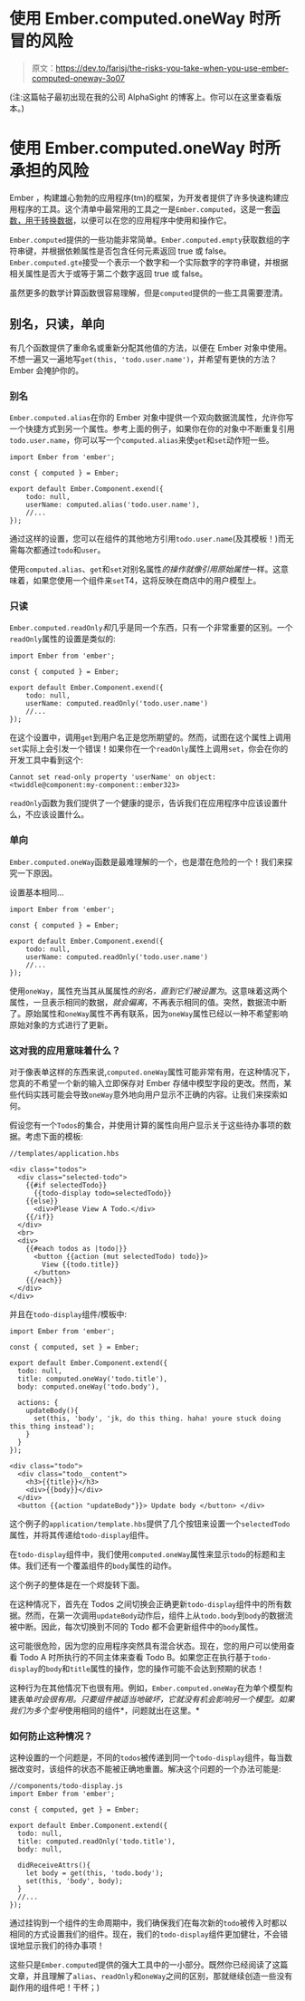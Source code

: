 # 使用 Ember.computed.oneWay 时所冒的风险

> 原文：<https://dev.to/farisj/the-risks-you-take-when-you-use-ember-computed-oneway-3o07>

(注:这篇帖子最初出现在我的公司 AlphaSight 的博客上。你可以在这里查看版本。)

# 使用 Ember.computed.oneWay 时所承担的风险

Ember ，构建雄心勃勃的应用程序(tm)的框架，为开发者提供了许多快速构建应用程序的工具。这个清单中最常用的工具之一是`Ember.computed`，这是一套[函数，用于转换数据](https://www.emberjs.com/api/classes/Ember.computed.html)，以便可以在您的应用程序中使用和操作它。

`Ember.computed`提供的一些功能非常简单。`Ember.computed.empty`获取数组的字符串键，并根据依赖属性是否包含任何元素返回 true 或 false。`Ember.computed.gte`接受一个表示一个数字和一个实际数字的字符串键，并根据相关属性是否大于或等于第二个数字返回 true 或 false。

虽然更多的数学计算函数很容易理解，但是`computed`提供的一些工具需要澄清。

## 别名，只读，单向

有几个函数提供了重命名或重新分配其他值的方法，以便在 Ember 对象中使用。不想一遍又一遍地写`get(this, 'todo.user.name')`，并希望有更快的方法？Ember 会掩护你的。

### 别名

`Ember.computed.alias`在你的 Ember 对象中提供一个双向数据流属性，允许你写一个快捷方式到另一个属性。参考上面的例子，如果你在你的对象中不断重复引用`todo.user.name`，你可以写一个`computed.alias`来使`get`和`set`动作短一些。

```
import Ember from 'ember';

const { computed } = Ember;

export default Ember.Component.exend({
    todo: null,
    userName: computed.alias('todo.user.name'),
    //...
}); 
```

通过这样的设置，您可以在组件的其他地方引用`todo.user.name`(及其模板！)而无需每次都通过`todo`和`user`。

使用`computed.alias`、`get`和`set`对别名属性*的操作就像引用原始属性*一样。这意味着，如果您使用一个组件来`set`T4，这将反映在商店中的用户模型上。

### 只读

`Ember.computed.readOnly`*和*几乎是同一个东西，只有一个非常重要的区别。一个`readOnly`属性的设置是类似的:

```
import Ember from 'ember';

const { computed } = Ember;

export default Ember.Component.exend({
    todo: null,
    userName: computed.readOnly('todo.user.name')
    //...
}); 
```

在这个设置中，调用`get`到用户名正是您所期望的。然而，试图在这个属性上调用`set`实际上会引发一个错误！如果你在一个`readOnly`属性上调用`set`，你会在你的开发工具中看到这个:

`Cannot set read-only property 'userName' on object: <twiddle@component:my-component::ember323>`

`readOnly`函数为我们提供了一个健康的提示，告诉我们在应用程序中应该设置什么，不应该设置什么。

### 单向

`Ember.computed.oneWay`函数是最难理解的一个，也是潜在危险的一个！我们来探究一下原因。

设置基本相同…

```
import Ember from 'ember';

const { computed } = Ember;

export default Ember.Component.exend({
    todo: null,
    userName: computed.readOnly('todo.user.name')
    //...
}); 
```

使用`oneWay`，属性充当其从属属性*的别名，直到它们被设置为*。这意味着这两个属性，一旦表示相同的数据，*就会偏离*，不再表示相同的值。突然，数据流中断了。原始属性和`oneWay`属性不再有联系，因为`oneWay`属性已经以一种不希望影响原始对象的方式进行了更新。

### 这对我的应用意味着什么？

对于像表单这样的东西来说,`computed.oneWay`属性可能非常有用，在这种情况下，您真的不希望一个新的输入立即保存对 Ember 存储中模型字段的更改。然而，某些代码实践可能会导致`oneWay`意外地向用户显示不正确的内容。让我们来探索如何。

假设您有一个`Todos`的集合，并使用计算的属性向用户显示关于这些待办事项的数据。考虑下面的模板:

```
//templates/application.hbs

<div class="todos">
  <div class="selected-todo">
    {{#if selectedTodo}}
      {{todo-display todo=selectedTodo}}
    {{else}}
      <div>Please View A Todo.</div>
    {{/if}}
  </div>
  <br>
  <div>
    {{#each todos as |todo|}}
      <button {{action (mut selectedTodo) todo}}>
        View {{todo.title}}
      </button>
    {{/each}}
  </div>
</div> 
```

并且在`todo-display`组件/模板中:

```
import Ember from 'ember';

const { computed, set } = Ember;

export default Ember.Component.extend({
  todo: null,
  title: computed.oneWay('todo.title'),
  body: computed.oneWay('todo.body'),

  actions: {
    updateBody(){
      set(this, 'body', 'jk, do this thing. haha! youre stuck doing this thing instead');
    }
  }
});

<div class="todo">
  <div class="todo__content">
    <h3>{{title}}</h3>
    <div>{{body}}</div>
  </div>
  <button {{action "updateBody"}}> Update body </button> </div> 
```

这个例子的`application/template.hbs`提供了几个按钮来设置一个`selectedTodo`属性，并将其传递给`todo-display`组件。

在`todo-display`组件中，我们使用`computed.oneWay`属性来显示`todo`的标题和主体。我们还有一个覆盖组件的`body`属性的动作。

这个例子的整体是在一个烬旋转下面。

在这种情况下，首先在 Todos 之间切换会正确更新`todo-display`组件中的所有数据。然而，在第一次调用`updateBody`动作后，组件上从`todo.body`到`body`的数据流被中断。因此，每次切换到不同的 Todo 都不会更新组件中的`body`属性。

这可能很危险，因为您的应用程序突然具有混合状态。现在，您的用户可以使用查看 Todo A 时所执行的不同主体来查看 Todo B。如果您正在执行基于`todo-display`的`body`和`title`属性的操作，您的操作可能不会达到预期的状态！

这种行为在其他情况下也很有用。例如，`Ember.computed.oneWay`在为单个模型构建表单*时会很有用。只要组件被适当地破坏，它就没有机会影响另一个模型。如果我们为多个型号*使用相同的组件*，问题就出在这里。*

### 如何防止这种情况？

这种设置的一个问题是，不同的`todos`被传递到同一个`todo-display`组件，每当数据改变时，该组件的状态不能被正确地重置。解决这个问题的一个办法可能是:

```
//components/todo-display.js
import Ember from 'ember';

const { computed, get } = Ember;

export default Ember.Component.extend({
  todo: null,
  title: computed.readOnly('todo.title'),
  body: null,

  didReceiveAttrs(){
    let body = get(this, 'todo.body');
    set(this, 'body', body);
  }
  //...
}); 
```

通过挂钩到一个组件的生命周期中，我们确保我们在每次新的`todo`被传入时都以相同的方式设置我们的组件。现在，我们的`todo-display`组件更加健壮，不会错误地显示我们的待办事项！

这些只是`Ember.computed`提供的强大工具中的一小部分。既然你已经阅读了这篇文章，并且理解了`alias`、`readOnly`和`oneWay`之间的区别，那就继续创造一些没有副作用的组件吧！干杯；)